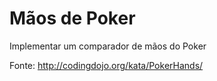 # Mãos de Poker

Implementar um comparador de mãos do Poker

Fonte: http://codingdojo.org/kata/PokerHands/